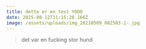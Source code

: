 ```yaml
---
title: dette er en test YOOO
date: 2025-08-12T11:15:28.166Z
image: /assets/uploads/img_20210509_082503-1-.jpg
---
```

> d﻿et var en fucking stor hund
>
>